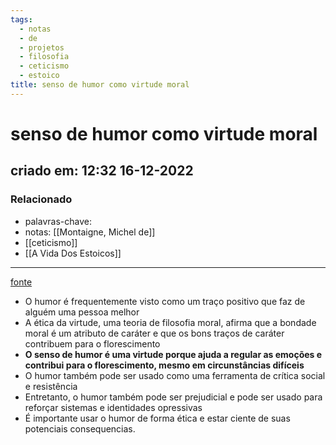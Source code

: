 ```yaml
---
tags:
  - notas
  - de
  - projetos
  - filosofia
  - ceticismo
  - estoico
title: senso de humor como virtude moral
---
```

# senso de humor como virtude moral
## criado em: 12:32 16-12-2022

### Relacionado
- palavras-chave: 
- notas: [[Montaigne, Michel de]]
- [[ceticismo]]
- [[A Vida Dos Estoicos]]
---
[fonte](https://psyche.co/ideas/a-sense-of-humour-even-a-dark-one-is-a-moral-virtue)

- O humor é frequentemente visto como um traço positivo que faz de alguém uma pessoa melhor
- A ética da virtude, uma teoria de filosofia moral, afirma que a bondade moral é um atributo de caráter e que os bons traços de caráter contribuem para o florescimento
- **O senso de humor é uma virtude porque ajuda a regular as emoções e contribui para o florescimento, mesmo em circunstâncias difíceis**
- O humor também pode ser usado como uma ferramenta de crítica social e resistência
- Entretanto, o humor também pode ser prejudicial e pode ser usado para reforçar sistemas e identidades opressivas
- É importante usar o humor de forma ética e estar ciente de suas potenciais consequencias. 